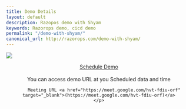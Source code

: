 ```yaml
---
title: Demo Details
layout: default
description: Razopos demo with Shyam
keywords: Razorops demo, cicd demo
permalink: "/demo-with-shyam/"
canonical_url: http://razorops.com/demo-with-shyam/
---
```


![](https://razorops.com/images/shyam-mohan.png)

<center>
	<p>
	<a href='https://calendly.com/razorops/demo' target='_blank' class="btn btn-success"> Schedule Demo </a><br><br>
		You can access demo URL at you Scheduled data and time  <br>
		
		Meeting URL <a href="https://meet.google.com/hvt-fdiu-orf"  target="_blank">(https://meet.google.com/hvt-fdiu-orf)</a>
	</p>
</center>